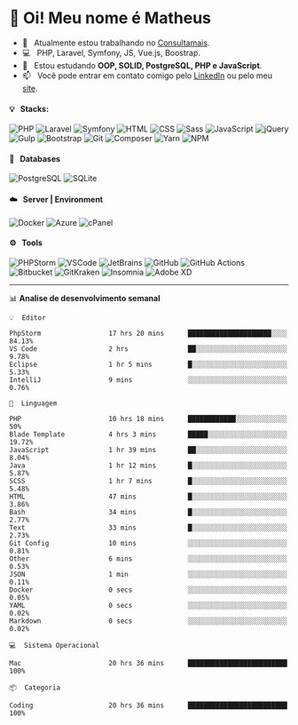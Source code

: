 # 👋 Oi! Meu nome é Matheus

- 🔭 &nbsp; Atualmente estou trabalhando no [Consultamais](https://consultamais.com.br/).
- 💻 &nbsp; PHP, Laravel, Symfony, JS, Vue.js, Boostrap.
- 🌱 &nbsp; Estou estudando **OOP, SOLID, PostgreSQL, PHP e JavaScript**.
- 📫 &nbsp; Você pode entrar em contato comigo pelo [LinkedIn](https://www.linkedin.com/in/matheuscamargoxavier/) ou pelo meu [site](https://matheuscamargo.co).

#### 💡 &nbsp; Stacks:
![PHP](https://img.shields.io/badge/-PHP-777BB4?&logo=php&logoColor=FFFFFF)
![Laravel](https://img.shields.io/badge/-Laravel-FF2D20?&logo=laravel&logoColor=FFFFFF)
![Symfony](https://img.shields.io/badge/-Symfony-000000?&logo=symfony&logoColor=FFFFFF)
![HTML](https://img.shields.io/badge/-HTML-E34F26?&logo=html5&logoColor=FFFFFF)
![CSS](https://img.shields.io/badge/-CSS-1572B6?&logo=css3&logoColor=FFFFFF)
![Sass](https://img.shields.io/badge/-Sass-CC6699?&logo=sass&logoColor=FFFFFF)
![JavaScript](https://img.shields.io/badge/-JavaScript-F7DF1E?&logo=javascript&logoColor=FFFFFF)
![jQuery](https://img.shields.io/badge/-jQuery-0769AD?&logo=jquery&logoColor=FFFFFF)
![Gulp](https://img.shields.io/badge/-Gulp-CF4647?&logo=gulp&logoColor=FFFFFF)
![Bootstrap](https://img.shields.io/badge/-Bootstrap-7952B3?&logo=bootstrap&logoColor=FFFFFF)
![Git](https://img.shields.io/badge/-Git-F05032?&logo=git&logoColor=FFFFFF)
![Composer](https://img.shields.io/badge/-Composer-885630?&logo=composer&logoColor=FFFFFF)
![Yarn](https://img.shields.io/badge/-Yarn-2C8EBB?&logo=yarn&logoColor=FFFFFF)
![NPM](https://img.shields.io/badge/-npm-CB3837?&logo=npm&logoColor=FFFFFF)

#### 💾 &nbsp; Databases
![PostgreSQL](https://img.shields.io/badge/-PostgreSQL-336791?&logo=PostgreSQL&logoColor=FFFFFF)
![SQLite](https://img.shields.io/badge/-SQLite-003B57?&logo=SQLite&logoColor=FFFFFF)

#### ☁️ &nbsp; Server | Environment
![Docker](https://img.shields.io/badge/-Docker-2496ED?&logo=docker&logoColor=FFFFFF)
![Azure](https://img.shields.io/badge/-Azure-0089D6?&logo=microsoft%20azure&logoColor=FFFFFF)
![cPanel](https://img.shields.io/badge/-cPanel-FF6C2C?&logo=cpanel&logoColor=FFFFFF)

#### ⚙️ &nbsp; Tools
![PHPStorm](https://img.shields.io/badge/-PHPStorm-000000?&logo=PHPStorm&logoColor=FFFFFF)
![VSCode](https://img.shields.io/badge/-VSCode-007ACC?&logo=Visual%20Studio%20Code&logoColor=FFFFFF) 
![JetBrains](https://img.shields.io/badge/-JetBrains-000000?&logo=jetbrains&logoColor=FFFFFF) 
![GitHub](https://img.shields.io/badge/-GitHub-181717?&logo=github&logoColor=FFFFFF) 
![GitHub Actions](https://img.shields.io/badge/-GitHub%20Actions-181717?&logo=GitHub%20Actions&logoColor=FFFFFF) 
![Bitbucket](https://img.shields.io/badge/-Bitbucket-0052CC?&logo=bitbucket&logoColor=FFFFFF)
![GitKraken](https://img.shields.io/badge/-GitKraken-179287?&logo=GitKraken&logoColor=FFFFFF)
![Insomnia](https://img.shields.io/badge/-Insomnia-5849BE?&logo=Insomnia&logoColor=FFFFFF)
![Adobe XD](https://img.shields.io/badge/-Adobe%20XD-FF61F6?&logo=adobe%20xd&logoColor=FFFFFF) 
_______

📊  **Analise de desenvolvimento semanal**
```text
💡  Editor

PhpStorm                 17 hrs 20 mins      █████████████████████░░░░     84.13%
VS Code                  2 hrs               ██░░░░░░░░░░░░░░░░░░░░░░░      9.78%
Eclipse                  1 hr 5 mins         █░░░░░░░░░░░░░░░░░░░░░░░░      5.33%
IntelliJ                 9 mins              ░░░░░░░░░░░░░░░░░░░░░░░░░      0.76%
```
```text
💬  Linguagem

PHP                      10 hrs 18 mins      ████████████░░░░░░░░░░░░░        50%
Blade Template           4 hrs 3 mins        █████░░░░░░░░░░░░░░░░░░░░     19.72%
JavaScript               1 hr 39 mins        ██░░░░░░░░░░░░░░░░░░░░░░░      8.04%
Java                     1 hr 12 mins        █░░░░░░░░░░░░░░░░░░░░░░░░      5.87%
SCSS                     1 hr 7 mins         █░░░░░░░░░░░░░░░░░░░░░░░░      5.48%
HTML                     47 mins             █░░░░░░░░░░░░░░░░░░░░░░░░      3.86%
Bash                     34 mins             █░░░░░░░░░░░░░░░░░░░░░░░░      2.77%
Text                     33 mins             █░░░░░░░░░░░░░░░░░░░░░░░░      2.73%
Git Config               10 mins             ░░░░░░░░░░░░░░░░░░░░░░░░░      0.81%
Other                    6 mins              ░░░░░░░░░░░░░░░░░░░░░░░░░      0.53%
JSON                     1 min               ░░░░░░░░░░░░░░░░░░░░░░░░░      0.11%
Docker                   0 secs              ░░░░░░░░░░░░░░░░░░░░░░░░░      0.05%
YAML                     0 secs              ░░░░░░░░░░░░░░░░░░░░░░░░░      0.02%
Markdown                 0 secs              ░░░░░░░░░░░░░░░░░░░░░░░░░      0.02%
```
```text
💻  Sistema Operacional

Mac                      20 hrs 36 mins      █████████████████████████       100%
```
```text
📦  Categoria

Coding                   20 hrs 36 mins      █████████████████████████       100%
```
